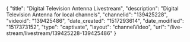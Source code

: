 {
    "title": "Digital Television Antenna Livestream",
    "description": "Digital Television Antenna for local channels",
    "channelid": "139425228",
    "videoid": "139425486",
    "date_created": "1517293614",
    "date_modified": "1517373152",
    "type": "captivate",
    "layout": "channelVideo",
    "url": "\/live-stream\/livestream\/139425228-139425486"
}
